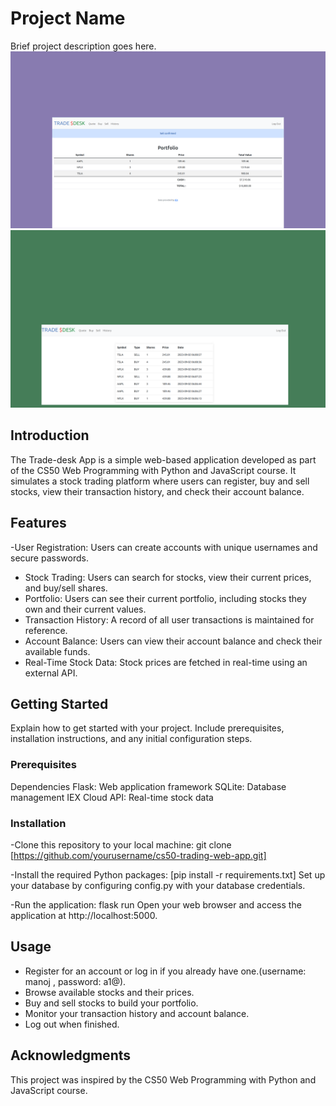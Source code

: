 # Project Name

Brief project description goes here.
![trade-desk portfolio-page](images/trade-desk-portfolio.png)
![trade-desk history page](images/tradedesk.png)



## Introduction

The Trade-desk App is a simple web-based application developed as part of the CS50 Web Programming with Python and JavaScript course. It simulates a stock trading platform where users can register, buy and sell stocks, view their transaction history, and check their account balance.


## Features

-User Registration: Users can create accounts with unique usernames and secure passwords.

- Stock Trading: Users can search for stocks, view their current prices, and buy/sell shares.
- Portfolio: Users can see their current portfolio, including stocks they own and their current values.
- Transaction History: A record of all user transactions is maintained for reference.
- Account Balance: Users can view their account balance and check their available funds.
- Real-Time Stock Data: Stock prices are fetched in real-time using an external API.

## Getting Started

Explain how to get started with your project. Include prerequisites, installation instructions, and any initial configuration steps.

### Prerequisites

Dependencies
Flask: Web application framework
SQLite: Database management
IEX Cloud API: Real-time stock data

### Installation

-Clone this repository to your local machine:
git clone [https://github.com/yourusername/cs50-trading-web-app.git]

-Install the required Python packages:
[pip install -r requirements.txt]
Set up your database by configuring config.py with your database credentials.

-Run the application:
flask run
Open your web browser and access the application at http://localhost:5000.

## Usage

- Register for an account or log in if you already have one.(username: manoj , password: a1@).
- Browse available stocks and their prices.
- Buy and sell stocks to build your portfolio.
- Monitor your transaction history and account balance.
- Log out when finished.

## Acknowledgments
This project was inspired by the CS50 Web Programming with Python and JavaScript course.
